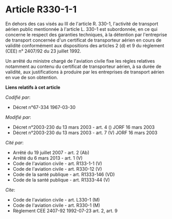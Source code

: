 # Article R330-1-1

En dehors des cas visés au III de l'article R. 330-1, l'activité de transport aérien public mentionnée à l'article L. 330-1
est subordonnée, en ce qui concerne le respect des garanties techniques, à la détention par l'entreprise de transport
concernée d'un certificat de transporteur aérien en cours de validité conformément aux dispositions des articles 2 (d) et 9
du règlement (CEE) n° 2407/92 du 23 juillet 1992. 

Un arrêté du ministre chargé de l'aviation civile fixe les règles relatives notamment au contenu du certificat de
transporteur aérien, à sa durée de validité, aux justifications à produire par les entreprises de transport aérien en vue de
son obtention.

**Liens relatifs à cet article**

_Codifié par_:

  - Décret n°67-334 1967-03-30

_Modifié par_:

  - Décret n°2003-230 du 13 mars 2003 - art. 4 () JORF 16 mars 2003
  - Décret n°2003-230 du 13 mars 2003 - art. 7 (V) JORF 16 mars 2003

_Cité par_:

  - Arrêté du 19 juillet 2007 - art. 2 (Ab)
  - Arrêté du 6 mars 2013 - art. 1 (V)
  - Code de l'aviation civile - art. R133-1-1 (V)
  - Code de l'aviation civile - art. R330-12 (V)
  - Code de la santé publique - art. R1333-146 (VD)
  - Code de la santé publique - art. R1333-44 (V)

_Cite_:

  - Code de l'aviation civile - art. L330-1 (M)
  - Code de l'aviation civile - art. R330-1 (M)
  - Règlement CEE 2407-92 1992-07-23 art. 2, art. 9
